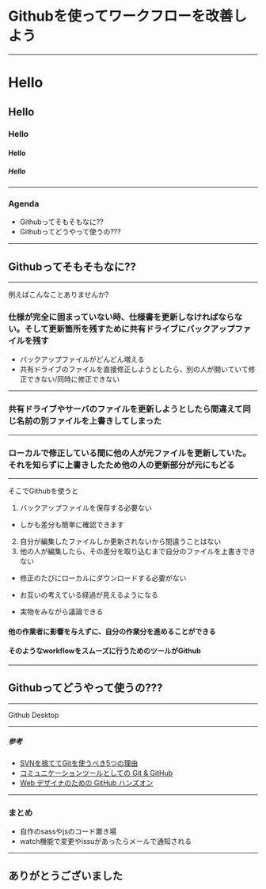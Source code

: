 Githubを使ってワークフローを改善しよう
===

---

# Hello
## Hello
### Hello
#### Hello
##### Hello

---

### Agenda

- Githubってそもそもなに??
- Githubってどうやって使うの???

---

## Githubってそもそもなに??

---

例えばこんなことありませんか?

### 仕様が完全に固まっていない時、仕様書を更新しなければならない。そして更新箇所を残すために共有ドライブにバックアップファイルを残す

- バックアップファイルがどんどん増える
- 共有ドライブのファイルを直接修正しようとしたら、別の人が開いていて修正できない/同時に修正できない

---

### 共有ドライブやサーバのファイルを更新しようとしたら間違えて同じ名前の別ファイルを上書きしてしまった

---

### ローカルで修正している間に他の人が元ファイルを更新していた。それを知らずに上書きしたため他の人の更新部分が元にもどる

---

そこでGithubを使うと

1. バックアップファイルを保存する必要ない
  - しかも差分も簡単に確認できます
2. 自分が編集したファイルしか更新されないから間違うことはない
3. 他の人が編集したら、その差分を取り込むまで自分のファイルを上書きできない
  - 修正のたびにローカルにダウンロードする必要がない

- お互いの考えている経過が見えるようになる
- 実物をみながら議論できる

#### 他の作業者に影響を与えずに、自分の作業分を進めることができる

#### そのようなworkflowをスムーズに行うためのツールがGithub

---

## Githubってどうやって使うの???

---

Github Desktop

---

##### 参考

- [SVNを捨ててGitを使うべき5つの理由](https://qiita.com/YusukeHosonuma/items/14c59f3878d640a401a1)
- [コミュニケーションツールとしての Git & GitHub](https://speakerdeck.com/ken_c_lo/komiyunikesiyonturutositefalse-git-and-github)
- [Web デザイナのための GitHub ハンズオン](https://speakerdeck.com/satococoa/web-dezainafalsetamefalse-github-hanzuon)

---

### まとめ


- 自作のsassやjsのコード置き場
- watch機能で変更やissuがあったらメールで通知される


---

## ありがとうございました
